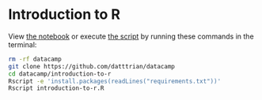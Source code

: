 # Introduction to R

View [the notebook](introduction-to-r.ipynb) or execute [the script](introduction-to-r.R) by running these commands in the terminal:

``` bash
rm -rf datacamp
git clone https://github.com/datttrian/datacamp
cd datacamp/introduction-to-r
Rscript -e 'install.packages(readLines("requirements.txt"))'
Rscript introduction-to-r.R
```
